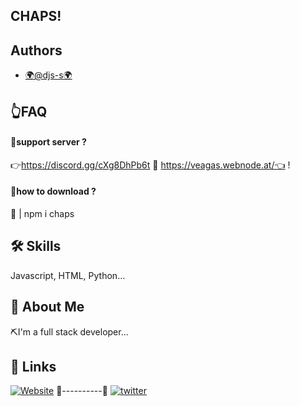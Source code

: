 
## CHAPS!


## Authors

- [🌍@djs-s🌍](https://www.github.com/djs-s)


## 👆FAQ

#### 🔔support server ?

👉https://discord.gg/cXg8DhPb6t 🔔 https://veagas.webnode.at/👈 !

#### 📌how to download ?

📢 | npm i chaps


## 🛠 Skills
Javascript, HTML, Python...


## 🚀 About Me
⛏I'm a full stack developer...


## 🔗 Links

[![Website](https://img.shields.io/badge/youtube-1DA1F2?style=for-the-badge&logo=youtube&logoColor=white)](https://www.youtube.com/channel/UC8_C4FPlZ9k91AawJsQMSeA)
🔔----------🔔
[![twitter](https://img.shields.io/badge/twitter-1DA1F2?style=for-the-badge&logo=twitter&logoColor=white)](https://twitter.com/)

